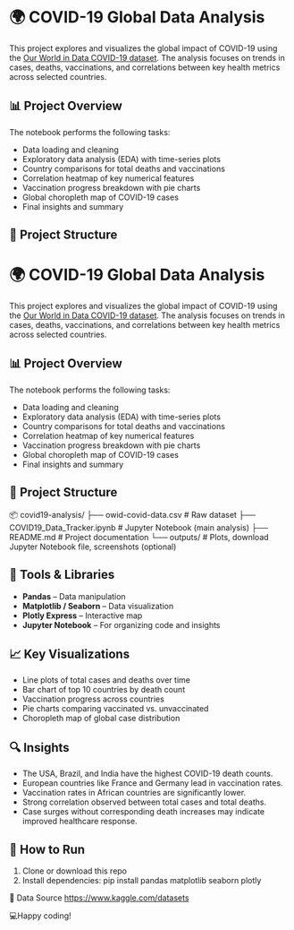# 🌍 COVID-19 Global Data Analysis

This project explores and visualizes the global impact of COVID-19 using the [Our World in Data COVID-19 dataset](https://www.kaggle.com/datasets). The analysis focuses on trends in cases, deaths, vaccinations, and correlations between key health metrics across selected countries.

## 📊 Project Overview

The notebook performs the following tasks:

- Data loading and cleaning
- Exploratory data analysis (EDA) with time-series plots
- Country comparisons for total deaths and vaccinations
- Correlation heatmap of key numerical features
- Vaccination progress breakdown with pie charts
- Global choropleth map of COVID-19 cases
- Final insights and summary

## 📁 Project Structure

# 🌍 COVID-19 Global Data Analysis

This project explores and visualizes the global impact of COVID-19 using the [Our World in Data COVID-19 dataset](https://ourworldindata.org/coronavirus-source-data). The analysis focuses on trends in cases, deaths, vaccinations, and correlations between key health metrics across selected countries.

## 📊 Project Overview

The notebook performs the following tasks:

- Data loading and cleaning
- Exploratory data analysis (EDA) with time-series plots
- Country comparisons for total deaths and vaccinations
- Correlation heatmap of key numerical features
- Vaccination progress breakdown with pie charts
- Global choropleth map of COVID-19 cases
- Final insights and summary

## 📁 Project Structure

📦 covid19-analysis/
├── owid-covid-data.csv # Raw dataset
├── COVID19_Data_Tracker.ipynb # Jupyter Notebook (main analysis)
├── README.md # Project documentation
└── outputs/ # Plots, download Jupyter Notebook file, screenshots (optional)


## 📌 Tools & Libraries

- **Pandas** – Data manipulation
- **Matplotlib / Seaborn** – Data visualization
- **Plotly Express** – Interactive map
- **Jupyter Notebook** – For organizing code and insights

## 📈 Key Visualizations

- Line plots of total cases and deaths over time
- Bar chart of top 10 countries by death count
- Vaccination progress across countries
- Pie charts comparing vaccinated vs. unvaccinated
- Choropleth map of global case distribution

## 🔍 Insights

- The USA, Brazil, and India have the highest COVID-19 death counts.
- European countries like France and Germany lead in vaccination rates.
- Vaccination rates in African countries are significantly lower.
- Strong correlation observed between total cases and total deaths.
- Case surges without corresponding death increases may indicate improved healthcare response.

## 📝 How to Run

1. Clone or download this repo
2. Install dependencies:
   pip install pandas matplotlib seaborn plotly

📄 Data Source
https://www.kaggle.com/datasets


💻Happy coding!
